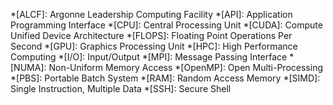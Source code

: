 *[ALCF]: Argonne Leadership Computing Facility
*[API]: Application Programming Interface
*[CPU]: Central Processing Unit
*[CUDA]: Compute Unified Device Architecture
*[FLOPS]: Floating Point Operations Per Second
*[GPU]: Graphics Processing Unit
*[HPC]: High Performance Computing
*[I/O]: Input/Output
*[MPI]: Message Passing Interface
*[NUMA]: Non-Uniform Memory Access
*[OpenMP]: Open Multi-Processing
*[PBS]: Portable Batch System
*[RAM]: Random Access Memory
*[SIMD]: Single Instruction, Multiple Data
*[SSH]: Secure Shell 